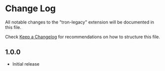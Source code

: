 # Change Log
All notable changes to the "tron-legacy" extension will be documented in this file.

Check [Keep a Changelog](http://keepachangelog.com/) for recommendations on how to structure this file.

## 1.0.0
- Initial release
